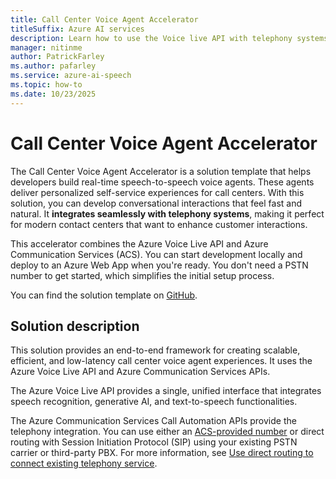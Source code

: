 ```yaml
---
title: Call Center Voice Agent Accelerator 
titleSuffix: Azure AI services
description: Learn how to use the Voice live API with telephony systems.
manager: nitinme
author: PatrickFarley
ms.author: pafarley
ms.service: azure-ai-speech
ms.topic: how-to
ms.date: 10/23/2025
---
```


# Call Center Voice Agent Accelerator 

The Call Center Voice Agent Accelerator is a solution template that helps developers build real-time speech-to-speech voice agents. These agents deliver personalized self-service experiences for call centers. With this solution, you can develop conversational interactions that feel fast and natural. It **integrates seamlessly with telephony systems**, making it perfect for modern contact centers that want to enhance customer interactions.

This accelerator combines the Azure Voice Live API and Azure Communication Services (ACS). You can start development locally and deploy to an Azure Web App when you're ready. You don't need a PSTN number to get started, which simplifies the initial setup process.

You can find the solution template on [GitHub](https://github.com/Azure-Samples/call-center-voice-agent-accelerator).

## Solution description

This solution provides an end-to-end framework for creating scalable, efficient, and low-latency call center voice agent experiences. It uses the Azure Voice Live API and Azure Communication Services APIs. 

The Azure Voice Live API provides a single, unified interface that integrates speech recognition, generative AI, and text-to-speech functionalities.

The Azure Communication Services Call Automation APIs provide the telephony integration. You can use either an [ACS-provided number](/azure/communication-services/quickstarts/telephony/get-trial-phone-number) or direct routing with Session Initiation Protocol (SIP) using your existing PSTN carrier or third-party PBX. For more information, see [Use direct routing to connect existing telephony service](/azure/communication-services/concepts/telephony/direct-routing-provisioning). 